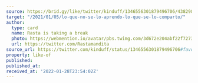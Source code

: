 ```yaml
---
source: https://brid.gy/like/twitter/kinduff/1346556301879496706/43829855
target: "/2021/01/05/lo-que-no-se-lo-aprendo-lo-que-se-lo-comparto/"
author:
  type: card
  name: Rasta is taking a break
  photo: https://webmention.io/avatar/pbs.twimg.com/3d672e204abf22f7273abc8b8f1601aef5be594101b21f61a70b13f5123462e6.jpg
  url: https://twitter.com/Rastamandita
source_url: https://twitter.com/kinduff/status/1346556301879496706#favorited-by-43829855
property: like-of
published: 
published_at: 
received_at: '2022-01-28T23:54:02Z'
---
```


